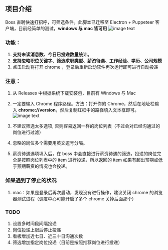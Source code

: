 ## 项目介绍
Boss 直聘快速打招呼，可筛选条件。此脚本已迁移至 Electron + Puppeteer 客户端，目前经简单的测试，**windows 与 mac 皆可用**
![image text](https://raw.githubusercontent.com/zdjzce923/automate-boss/main/img-folder/automate.gif)
### 功能：
1. **支持未读消息数、今日已投递数量统计。**
2. **支持忽略职位关键字、筛选求职类型、薪资待遇、工作经验、学历、公司规模**
3. 点击启动将打开 chrome ，登录后重新启动软件再次运行即可进行自动投递

### 注意：
1. 从 Releases 中根据系统下载安装包，目前有 Windows 与 Mac
2.  一定要输入 Chrome 程序路径。方法：打开你的 Chrome，然后在地址栏输入 **chrome://version**，然后复制红框中的路径填入文本框即可。
   ![image text](https://raw.githubusercontent.com/zdjzce923/automate-boss/main/img-folder/path.jpg)

3. 不建议筛选太多选项, 否则容易返回一样的岗位列表（不过会对已经沟通过的岗位进行过滤）

4. 忽略的岗位多个需要用英文逗号分隔。

5. 薪资待遇选项填入后，在 boss 中会直接进行薪资待遇的筛选，投递的岗位完全是按照岗位列表中的 item 进行投递，所以返回的 item 如果有超出预期或低于预期薪资的情况也会投递。


### 如果遇到了停止的状况
1. mac：如果是登录后再次启动，发现没有进行操作，建议关闭 chrome 的浏览器测试进程（调度中心可能开启了多个 chrome 关掉后面那个）



### TODO
1. 设置多时间段间隔投递
2. 岗位投递上限后停止投递
3. 看板增加近七日、近三十日沟通次数
4. 筛选增加指定岗位投递（目前是按照推荐岗位进行投递）